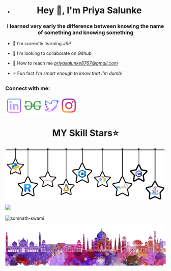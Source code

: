 - <h1 align="center">Hey 👋, I'm  Priya Salunke</h1>
<h3 align="center">I learned very early the difference between knowing the name of something and knowing something</h3>

 <p align="left">
       
   

 

</p> 
 
 
- 🌱 I’m currently learning *JSP*

- 🤝 I’m looking to collaborate on *Github*

- 📧 How to reach me *priyasalunke8767@gmail.com*

- ⭐ Fun fact *I'm smart enough to know that I'm dumb!*


<h3 align="left">Connect with me:</h3>
<p align="left">
<a href="https://www.linkedin.com/in/priya-salunke-a9276b207/" target="blank"><img align="center" src="https://github.com/Somnath-swami/somnath-swami/blob/main/source/linkedinlogo.png" alt="somnath-swami" height="55" width="55" /></a>
<a href="##" target="blank"><img align="center" src="https://github.com/Somnath-swami/somnath-swami/blob/main/source/gfglogo.png" alt="##" height="55" width="55" /></a>
<a href="https://twitter.com/_somnathswami" target="blank"><img align="center" src="https://github.com/Somnath-swami/somnath-swami/blob/main/source/twitterlogo.png" alt="_somnathswami" height="55" width="55" /></a>
 <a href="https://www.instagram.com/___urheartwrapper___/" target="blank"><img align="center" src="https://github.com/Somnath-swami/somnath-swami/blob/main/source/insta1.png" alt="__urheartwrapper__" height="45" width="45" /></a>
</p>


<h1 align="center">MY Skill Stars⭐</h1>


<p><img align="center" src="https://github.com/Somnath-swami/somnath-swami/blob/main/source/star.png" alt="somnath-swami" /></p>

<p>
  <img src = "https://github-readme-stats.vercel.app/api?username=somnath-swami&show_icons=true&theme=tokyonight&line_height=27">
 
</p>

<p><img align="center" src="https://github-readme-streak-stats.herokuapp.com/?user=somnath-swami&theme=tokyonight" alt="somnath-swami" /></p>
<p><img align="center" src="https://github.com/Somnath-swami/somnath-swami/blob/main/source/view.png" /></p>
